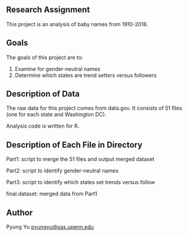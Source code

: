 Research Assignment
---------------------
This project is an analysis of baby names from 1910-2016.

Goals
------------------------
The goals of this project are to:
1) Examine for gender-neutral names
2) Determine which states are trend setters versus followers

Description of Data
-----------------------
The raw data for this project comes from data.gov. It consists of 51 files (one for each state and Washington DC). 

Analysis code is written for R.

Description of Each File in Directory
--------------------------------
Part1: script to merge the 51 files and output merged dataset

Part2: script to identify gender-neutral names

Part3: script to identify which states set trends versus follow

final.dataset: merged data from Part1

Author
----------------------
Pyung Yu    <pyungyu@sas.upenn.edu>
